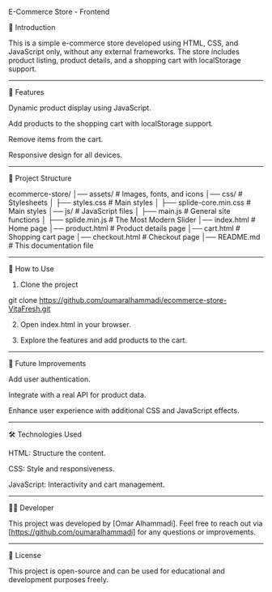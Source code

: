 E-Commerce Store - Frontend 

📌 Introduction

This is a simple e-commerce store developed using HTML, CSS, and JavaScript only, without any external frameworks. The store includes product listing, product details, and a shopping cart with localStorage support.


---

🚀 Features

Dynamic product display using JavaScript.

Add products to the shopping cart with localStorage support.

Remove items from the cart.

Responsive design for all devices.



---

📁 Project Structure

ecommerce-store/
│── assets/                     # Images, fonts, and icons
│── css/                        # Stylesheets
│   ├── styles.css              # Main styles
│   ├── splide-core.min.css     # Main styles
│── js/                         # JavaScript files
│   ├── main.js                 # General site functions
│   ├── splide.min.js           # The Most Modern Slider
│── index.html                  # Home page
│── product.html                # Product details page
│── cart.html                   # Shopping cart page
│── checkout.html               # Checkout page
│── README.md                   # This documentation file


---

🔧 How to Use

1. Clone the project

git clone https://github.com/oumaralhammadi/ecommerce-store-VitaFresh.git

2. Open index.html in your browser.

3. Explore the features and add products to the cart.




---

📌 Future Improvements

Add user authentication.

Integrate with a real API for product data.

Enhance user experience with additional CSS and JavaScript effects.



---

🛠 Technologies Used

HTML: Structure the content.

CSS: Style and responsiveness.

JavaScript: Interactivity and cart management.



---

👨‍💻 Developer

This project was developed by [Omar Alhammadi]. Feel free to reach out via [https://github.com/oumaralhammadi] for any questions or improvements.


---

📜 License

This project is open-source and can be used for educational and development purposes freely.